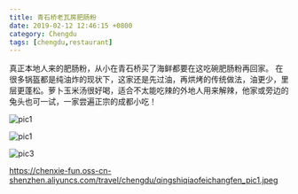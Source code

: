 ```yaml
---
title: 青石桥老瓦房肥肠粉
date: 2019-02-12 12:46:15 +0800
category: Chengdu
tags: [chengdu,restaurant]
---
```


真正本地人来的肥肠粉，从小在青石桥买了海鲜都要在这吃碗肥肠粉再回家。
在很多锅盔都是纯油炸的现状下，这家还是先过油，再烘烤的传统做法，油更少，里层更蓬松。萝卜玉米汤很好喝，适合不太能吃辣的外地人用来解辣，他家或旁边的兔头也可一试，一家尝遍正宗的成都小吃！

![pic1](https://chenxie-fun.oss-cn-shenzhen.aliyuncs.com/travel/chengdu/pancanshi_pic1.jpeg)

![pic1](ttps://chenxie-fun.oss-cn-shenzhen.aliyuncs.com/travel/chengdu/qingshiqiaofeichangfen_pic1.jpeg)

![pic3](ttps://chenxie-fun.oss-cn-shenzhen.aliyuncs.com/travel/chengdu/qingshiqiaofeichangfen_pic3.jpeg)

https://chenxie-fun.oss-cn-shenzhen.aliyuncs.com/travel/chengdu/qingshiqiaofeichangfen_pic1.jpeg
